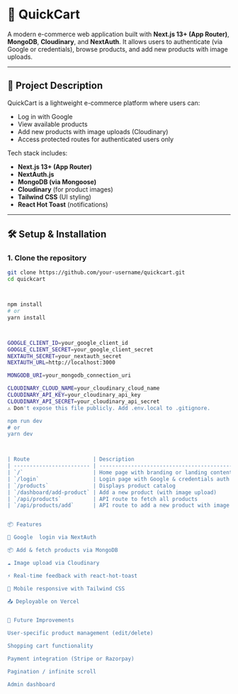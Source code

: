 # 🛒 QuickCart

A modern e-commerce web application built with **Next.js 13+ (App Router)**, **MongoDB**, **Cloudinary**, and **NextAuth**. It allows users to authenticate (via Google or credentials), browse products, and add new products with image uploads.

---

## 🚀 Project Description

QuickCart is a lightweight e-commerce platform where users can:

- Log in with Google 
- View available products
- Add new products with image uploads (Cloudinary)
- Access protected routes for authenticated users only

Tech stack includes:

- **Next.js 13+ (App Router)**
- **NextAuth.js**
- **MongoDB (via Mongoose)**
- **Cloudinary** (for product images)
- **Tailwind CSS** (UI styling)
- **React Hot Toast** (notifications)

---

## 🛠️ Setup & Installation

### 1. Clone the repository

```bash
git clone https://github.com/your-username/quickcart.git
cd quickcart



npm install
# or
yarn install



GOOGLE_CLIENT_ID=your_google_client_id
GOOGLE_CLIENT_SECRET=your_google_client_secret
NEXTAUTH_SECRET=your_nextauth_secret
NEXTAUTH_URL=http://localhost:3000

MONGODB_URI=your_mongodb_connection_uri

CLOUDINARY_CLOUD_NAME=your_cloudinary_cloud_name
CLOUDINARY_API_KEY=your_cloudinary_api_key
CLOUDINARY_API_SECRET=your_cloudinary_api_secret
⚠️ Don't expose this file publicly. Add .env.local to .gitignore.

npm run dev
# or
yarn dev



| Route                    | Description                                       | Auth Required   |
| ------------------------ | ------------------------------------------------- | --------------- |
| `/`                      | Home page with branding or landing content        | ❌ No            |
| `/login`                 | Login page with Google & credentials auth         | ❌ No            |
| `/products`              | Displays product catalog                          | ✅ Yes           |
| `/dashboard/add-product` | Add a new product (with image upload)             | ✅ Yes           |
| `/api/products`          | API route to fetch all products                   | ✅ Yes (session) |
| `/api/products/add`      | API route to add a new product with image support | ✅ Yes (session) |


📦 Features

🔐 Google  login via NextAuth

📦 Add & fetch products via MongoDB

☁️ Image upload via Cloudinary

⚡ Real-time feedback with react-hot-toast

📱 Mobile responsive with Tailwind CSS

📤 Deployable on Vercel


🧪 Future Improvements

User-specific product management (edit/delete)

Shopping cart functionality

Payment integration (Stripe or Razorpay)

Pagination / infinite scroll

Admin dashboard